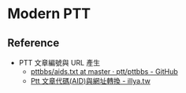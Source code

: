 # Modern PTT

## Reference
* PTT 文章編號與 URL 產生
    - [pttbbs/aids.txt at master · ptt/pttbbs - GitHub](https://github.com/ptt/pttbbs/blob/master/docs/aids.txt)
    - [Ptt 文章代碼(AID)與網址轉換 - illya.tw](https://illya.tw/ptt-aid)